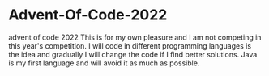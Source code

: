 # Advent-Of-Code-2022
advent of code 2022
This is for my own pleasure and I am not competing in this year's competition.
I will code in different programming languages is the idea and gradually I will change the code if I find better solutions. 
Java is my first language and will avoid it as much as possible.
